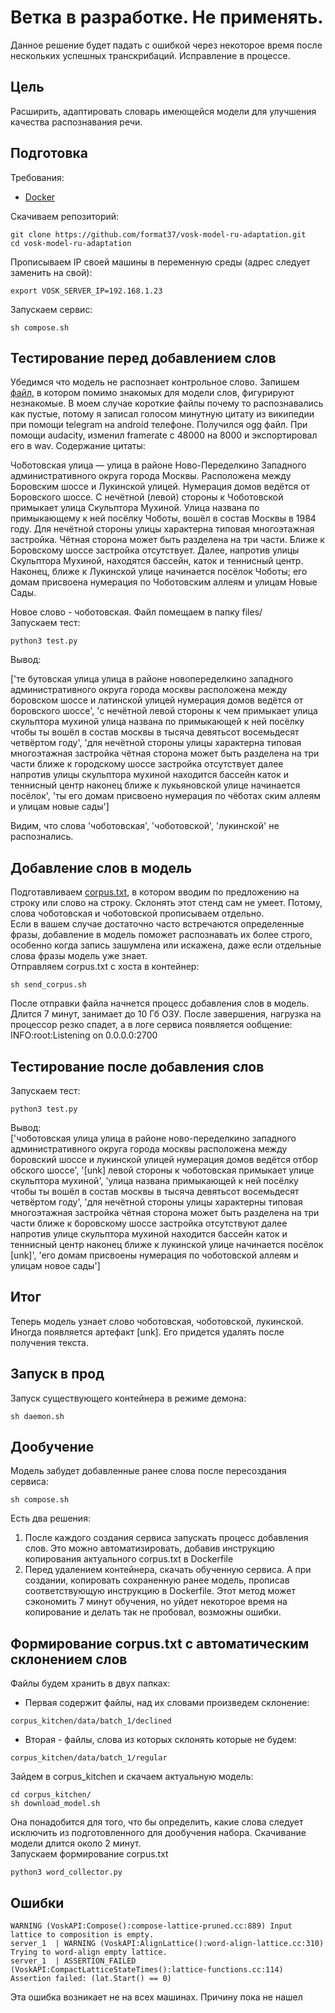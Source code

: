 # Ветка в разработке. Не применять.
Данное решение будет падать с ошибкой через некоторое время после нескольких успешных транскрибаций. Исправление в процессе.

## Цель

Расширить, адаптировать словарь имеющейся модели для улучшения качества распознавания речи.

## Подготовка
Требования:   
- [Docker](https://docs.docker.com/engine/install/ubuntu/)

Скачиваем репозиторий:
```
git clone https://github.com/format37/vosk-model-ru-adaptation.git
cd vosk-model-ru-adaptation
```
Прописываем IP своей машины в переменную среды (адрес следует заменить на свой):
```
export VOSK_SERVER_IP=192.168.1.23
```
Запускаем сервис:
```
sh compose.sh
```

## Тестирование перед добавлением слов

Убедимся что модель не распознает контрольное слово. Запишем [файл](https://github.com/format37/vosk-model-ru-adaptation/blob/main/files/test.wav), в котором помимо знакомых для модели слов, фигурируют незнакомые. В моем случае короткие файлы почему то распознавались как пустые, потому я записал голосом минутную цитату из википедии при помощи telegram на android телефоне. Получился ogg файл. При помощи audacity, изменил framerate с 48000 на 8000 и экспортировал его в wav.
Содержание цитаты:  
  
Чо́ботовская улица — улица в районе Ново-Переделкино Западного административного округа города Москвы. Расположена между Боровским шоссе и Лукинской улицей. Нумерация домов ведётся от Боровского шоссе. С нечётной (левой) стороны к Чоботовской примыкает улица Скульптора Мухиной. Улица названа по примыкающему к ней посёлку Чоботы, вошёл в состав Москвы в 1984 году. Для нечётной стороны улицы характерна типовая многоэтажная застройка. Чётная сторона может быть разделена на три части. Ближе к Боровскому шоссе застройка отсутствует. Далее, напротив улицы Скульптора Мухиной, находятся бассейн, каток и теннисный центр. Наконец, ближе к Лукинской улице начинается посёлок Чоботы; его домам присвоена нумерация по Чоботовским аллеям и улицам Новые Сады.  
  
Новое слово - чоботовская. Файл помещаем в папку files/   
Запускаем тест:
```
python3 test.py
```
Вывод:  
  
['те бутовская улица улица в районе новопеределкино западного административного округа города москвы расположена между боровском шоссе и латинской улицей нумерация домов ведётся от боровского шоссе', 'с нечётной левой стороны к чем примыкает улица скульптора мухиной улица названа по примыкающей к ней посёлку чтобы ты вошёл в состав москвы в тысяча девятьсот восемьдесят четвёртом году', 'для нечётной стороны улицы характерна типовая многоэтажная застройка чётная сторона может быть разделена на три части ближе к городскому шоссе застройка отсутствует далее напротив улицы скульптора мухиной находится бассейн каток и теннисный центр наконец ближе к лукьяновской улице начинается посёлок', 'ты его домам присвоено нумерация по чёботах ским аллеям и улицам новые сады']  
  
Видим, что слова 'чоботовская', 'чоботовской', 'лукинской' не распознались.
  
## Добавление слов в модель

Подготавливаем [corpus.txt](https://github.com/format37/vosk-model-ru-adaptation/blob/main/corpus.txt), в котором вводим по предложению на строку или слово на строку. Склонять этот стенд сам не умеет. Потому, слова чоботовская и чоботовской прописываем отдельно.   
Если в вашем случае достаточно часто встречаются определенные фразы, добавление в модель поможет распознавать их более строго, особенно когда запись зашумлена или искажена, даже если отдельные слова фразы модель уже знает.  
Отправляем corpus.txt с хоста в контейнер:
```
sh send_corpus.sh
```
После отправки файла начнется процесс добавления слов в модель. Длится 7 минут, занимает до 10 Гб ОЗУ. После завершения, нагрузка на процессор резко спадет, а в логе сервиса появляется ообщение: INFO:root:Listening on 0.0.0.0:2700   

## Тестирование после добавления слов
Запускаем тест:
```
python3 test.py
```
Вывод:  
['чоботовская улица улица в районе ново-переделкино западного административного округа города москвы расположена между боровский шоссе и лукинской улицей нумерация домов ведётся отбор обского шоссе', '[unk] левой стороны к чоботовская примыкает улице скульптора мухиной', 'улица названа примыкающей к ней посёлку чтобы ты вошёл в состав москвы в тысяча девятьсот восемьдесят четвёртом году', 'для нечётной стороны улицы характерны типовая многоэтажная застройка чётная сторона может быть разделена на три части ближе к боровскому шоссе застройка отсутствуют далее напротив улице скульптора мухиной находится бассейн каток и теннисный центр наконец ближе к лукинской улице начинается посёлок [unk]', 'его домам присвоены нумерация по чоботовской аллеям и улицам новое сады']

## Итог
Теперь модель узнает слово чоботовская, чоботовской, лукинской.  
Иногда появляется артефакт [unk]. Его придется удалять после получения текста.  


## Запуск в прод
Запуск существующего контейнера в режиме демона:
```
sh daemon.sh
```

## Дообучение
Модель забудет добавленные ранее слова после пересоздания сервиса:
```
sh compose.sh
```
Есть два решения:
1. После каждого создания сервиса запускать процесс добавления слов. Это можно автоматизировать, добавив инструкцию копирования актуального corpus.txt в Dockerfile
2. Перед удалением контейнера, скачать обученную сервиса. А при создании, копировать сохраненную ранее модель, прописав соответствующую инструкцию в Dockerfile. Этот метод может сэкономить 7 минут обучения, но уйдет некоторое время на копирование и делать так не пробовал, возможны ошибки.

## Формирование corpus.txt с автоматическим склонением слов
Файлы будем хранить в двух папках:
- Первая содержит файлы, над их словами произведем склонение:
```
corpus_kitchen/data/batch_1/declined
```
- Вторая - файлы, слова из которых склонять которые не будем:
```
corpus_kitchen/data/batch_1/regular
```
Зайдем в corpus_kitchen и скачаем актуальную модель:
```
cd corpus_kitchen/
sh download_model.sh
```
Она понадобится для того, что бы определить, какие слова следует исключить из подготовленного для дообучения набора. Скачивание модели длится около 2 минут.   
Запускаем формирование corpus.txt
```
python3 word_collector.py
```

## Ошибки
```
WARNING (VoskAPI:Compose():compose-lattice-pruned.cc:889) Input lattice to composition is empty.
server_1  | WARNING (VoskAPI:AlignLattice():word-align-lattice.cc:310) Trying to word-align empty lattice.
server_1  | ASSERTION_FAILED (VoskAPI:CompactLatticeStateTimes():lattice-functions.cc:114) Assertion failed: (lat.Start() == 0)
```
Эта ошибка возникает не на всех машинах. Причину пока не нашел
